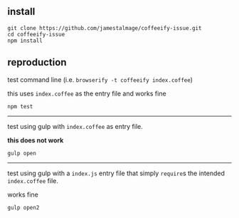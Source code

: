 install
------

```
git clone https://github.com/jamestalmage/coffeeify-issue.git
cd coffeeify-issue
npm install
```

reproduction
------------


test command line (i.e. `browserify -t coffeeify index.coffee`)

this uses `index.coffee` as the entry file and works fine
```
npm test
```

--------

test using gulp with `index.coffee` as entry file.

**this does not work**
```
gulp open
```

--------

test using gulp with a `index.js` entry file that simply `require`s the intended `index.coffee` file.

works fine
```
gulp open2
```
